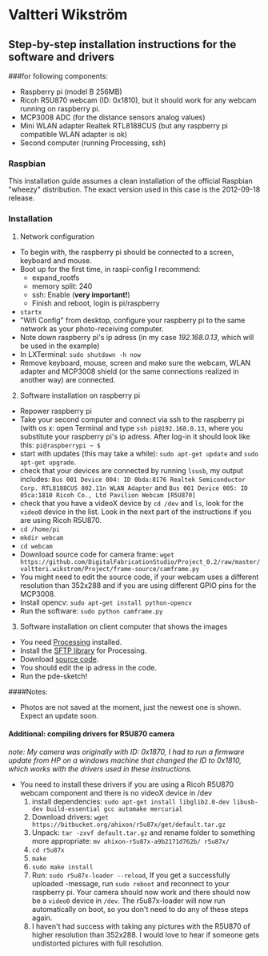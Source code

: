 # Valtteri Wikström

## Step-by-step installation instructions for the software and drivers
###for following components:
* Raspberry pi (model B 256MB)
* Ricoh R5U870 webcam (ID: 0x1810), but it should work for any webcam running on raspberry pi.
* MCP3008 ADC (for the distance sensors analog values)
* Mini WLAN adapter Realtek RTL8188CUS (but any raspberry pi compatible WLAN adapter is ok)
* Second computer (running Processing, ssh)

### Raspbian
This installation guide assumes a clean installation of the official Raspbian "wheezy" distribution. The exact version used in this case is the 2012-09-18 release.

### Installation
1. Network configuration
  * To begin with, the raspberry pi should be connected to a screen, keyboard and mouse.
  * Boot up for the first time, in raspi-config I recommend:
      * expand\_rootfs
      * memory split: 240
	  * ssh: Enable (**very important!**)
	  * Finish and reboot, login is pi/raspberry
  * `startx`
  * "Wifi Config" from desktop, configure your raspberry pi to the same network as your photo-receiving computer.
  * Note down raspberry pi's ip adress (in my case *192.168.0.13*, which will be used in the example)
  * In LXTerminal: `sudo shutdown -h now`
  * Remove keyboard, mouse, screen and make sure the webcam, WLAN adapter and MCP3008 shield (or the same connections realized in another way) are connected.
2. Software installation on raspberry pi
  * Repower raspberry pi
  * Take your second computer and connect via ssh to the raspberry pi (with os x: open Terminal and type `ssh pi@192.168.0.13`, where you substitute your raspberry pi's ip adress. After log-in it should look like this: `pi@raspberrypi ~ $`
  * start with updates (this may take a while): `sudo apt-get update` and `sudo apt-get upgrade`.
  * check that your devices are connected by running `lsusb`, my output includes:
  	`Bus 001 Device 004: ID 0bda:8176 Realtek Semiconductor Corp. RTL8188CUS 802.11n WLAN Adapter` and
	`Bus 001 Device 005: ID 05ca:1810 Ricoh Co., Ltd Pavilion Webcam [R5U870]`
  * check that you have a videoX device by `cd /dev` and `ls`, look for the `video0` device in the list. Look in the next part of the instructions if you are using Ricoh R5U870.
  * `cd /home/pi`
  * `mkdir webcam`
  * `cd webcam`
  * Download source code for camera frame: `wget https://github.com/DigitalFabricationStudio/Project_0.2/raw/master/valtteri.wikstrom/Project/frame-source/camframe.py`
  * You might need to edit the source code, if your webcam uses a different resolution than 352x288 and if you are using different GPIO pins for the MCP3008.
  * Install opencv: `sudo apt-get install python-opencv`
  * Run the software: `sudo python camframe.py`
3. Software installation on client computer that shows the images
  * You need [Processing](http://www.processing.org) installed.
  * Install the [SFTP library](http://www.shiffman.net/2007/06/04/sftp-with-java-processing/) for Processing.
  * Download [source code](https://github.com/DigitalFabricationStudio/Project_0.2/raw/master/valtteri.wikstrom/Project/frame-source/camframe.py).
  * You should edit the ip adress in the code.
  * Run the pde-sketch!
  
####Notes:
  * Photos are not saved at the moment, just the newest one is shown. Expect an update soon.
  
#### Additional: compiling drivers for R5U870 camera
*note: My camera was originally with ID: 0x1870, I had to run a firmware update from HP on a windows machine that changed the ID to 0x1810, which works with the drivers used in these instructions.*
* You need to install these drivers if you are using a Ricoh R5U870 webcam component and there is no videoX device in /dev
  1. install dependencies: `sudo apt-get install libglib2.0-dev libusb-dev build-essential gcc automake mercurial`
  2. Download drivers: `wget https://bitbucket.org/ahixon/r5u87x/get/default.tar.gz`
  3. Unpack: `tar -zxvf default.tar.gz` and rename folder to something more appropriate: `mv ahixon-r5u87x-a9b2171d762b/ r5u87x/`
  4. `cd r5u87x`
  5. `make`
  6. `sudo make install`
  7. Run: `sudo r5u87x-loader --reload`, If you get a successfully uploaded -message, run `sudo reboot` and reconnect to your raspberry pi. Your camera should now work and there should now be a `video0` device in `/dev`. The r5u87x-loader will now run automatically on boot, so you don't need to do any of these steps again.
  8. I haven't had success with taking any pictures with the R5U870 of higher resolution than 352x288. I would love to hear if someone gets undistorted pictures with full resolution.
  

